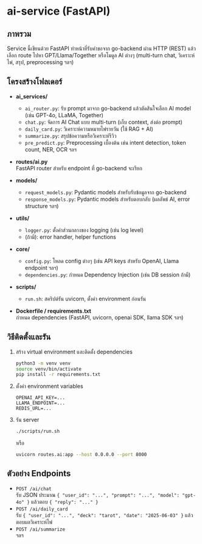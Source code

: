 # ai-service (FastAPI)

## ภาพรวม
Service นี้เขียนด้วย FastAPI ทำหน้าที่รับคำขอจาก go-backend ผ่าน HTTP (REST) แล้วเลือก route ไปหา GPT/Llama/Together หรือโมดูล AI ต่างๆ (multi-turn chat, วิเคราะห์ไพ่, สรุป, preprocessing ฯลฯ)

## โครงสร้างโฟลเดอร์

- **ai_services/**  
  - `ai_router.py`: รับ prompt มาจาก go-backend แล้วตัดสินใจเลือก AI model (เช่น GPT-4o, LLaMA, Together)  
  - `chat.py`: จัดการ AI Chat แบบ multi-turn (เก็บ context, ส่งต่อ prompt)  
  - `daily_card.py`: วิเคราะห์ความหมายไพ่รายวัน (ใช้ RAG + AI)  
  - `summarize.py`: สรุปข้อความหรือวิเคราะห์รีวิว  
  - `pre_predict.py`: Preprocessing เบื้องต้น เช่น intent detection, token count, NER, OCR ฯลฯ

- **routes/ai.py**  
  FastAPI router สำหรับ endpoint ที่ go-backend จะเรียก  

- **models/**  
  - `request_models.py`: Pydantic models สำหรับรับข้อมูลจาก go-backend  
  - `response_models.py`: Pydantic models สำหรับตอบกลับ (ผลลัพธ์ AI, error structure ฯลฯ)

- **utils/**  
  - `logger.py`: ตั้งค่าส่วนกลางของ logging (เช่น log level)  
  - (ถ้ามี): error handler, helper functions

- **core/**  
  - `config.py`: โหลด config ต่างๆ (เช่น API keys สำหรับ OpenAI, Llama endpoint ฯลฯ)  
  - `dependencies.py`: กำหนด Dependency Injection (เช่น DB session ถ้ามี)

- **scripts/**  
  - `run.sh`: สคริปต์รัน uvicorn, ตั้งค่า environment ก่อนรัน  

- **Dockerfile / requirements.txt**  
  กำหนด dependencies (FastAPI, uvicorn, openai SDK, llama SDK ฯลฯ)

## วิธีติดตั้งและรัน

1. สร้าง virtual environment และติดตั้ง dependencies  
   ```bash
   python3 -m venv venv
   source venv/bin/activate
   pip install -r requirements.txt
   ```  
2. ตั้งค่า environment variables  
   ```
   OPENAI_API_KEY=...
   LLAMA_ENDPOINT=...
   REDIS_URL=...
   ```  
3. รัน server  
   ```bash
   ./scripts/run.sh
   ```  
   หรือ  
   ```bash
   uvicorn routes.ai:app --host 0.0.0.0 --port 8000
   ```  

## ตัวอย่าง Endpoints

- `POST /ai/chat`  
  รับ JSON ประมาณ `{ "user_id": "...", "prompt": "...", "model": "gpt-4o" }` แล้วตอบ `{ "reply": "..." }`  
- `POST /ai/daily_card`  
  รับ `{ "user_id": "...", "deck": "tarot", "date": "2025-06-03" }` แล้วตอบผลวิเคราะห์ไพ่  
- `POST /ai/summarize`  
  ฯลฯ  

